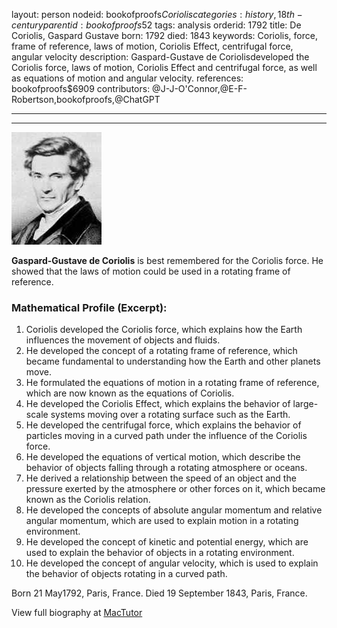 layout: person
nodeid: bookofproofs$Coriolis
categories: history,18th-century
parentid: bookofproofs$52
tags: analysis
orderid: 1792
title: De Coriolis, Gaspard Gustave
born: 1792
died: 1843
keywords: Coriolis, force, frame of reference, laws of motion, Coriolis Effect, centrifugal force, angular velocity
description: Gaspard-Gustave de Coriolisdeveloped the Coriolis force, laws of motion, Coriolis Effect and centrifugal force, as well as equations of motion and angular velocity.
references: bookofproofs$6909
contributors: @J-J-O'Connor,@E-F-Robertson,bookofproofs,@ChatGPT

---



---

![Coriolis.jpg](https://github.com/bookofproofs/bookofproofs.github.io/blob/main/_sources/_assets/images/portraits/Coriolis.jpg?raw=true)

**Gaspard-Gustave de Coriolis** is best remembered for the Coriolis force. He showed that the laws of motion could be used in a rotating frame of reference.

### Mathematical Profile (Excerpt):
1. Coriolis developed the Coriolis force, which explains how the Earth influences the movement of objects and fluids. 
2. He developed the concept of a rotating frame of reference, which became fundamental to understanding how the Earth and other planets move. 
3. He formulated the equations of motion in a rotating frame of reference, which are now known as the equations of Coriolis. 
4. He developed the Coriolis Effect, which explains the behavior of large-scale systems moving over a rotating surface such as the Earth. 
5. He developed the centrifugal force, which explains the behavior of particles moving in a curved path under the influence of the Coriolis force. 
6. He developed the equations of vertical motion, which describe the behavior of objects falling through a rotating atmosphere or oceans. 
7. He derived a relationship between the speed of an object and the pressure exerted by the atmosphere or other forces on it, which became known as the Coriolis relation. 
8. He developed the concepts of absolute angular momentum and relative angular momentum, which are used to explain motion in a rotating environment. 
9. He developed the concept of kinetic and potential energy, which are used to explain the behavior of objects in a rotating environment. 
10. He developed the concept of angular velocity, which is used to explain the behavior of objects rotating in a curved path.

Born 21 May1792, Paris, France. Died 19 September 1843, Paris, France.

View full biography at [MacTutor](https://mathshistory.st-andrews.ac.uk/Biographies/Coriolis/)
